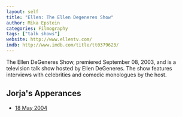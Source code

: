 ```yaml
---
layout: self
title: "Ellen: The Ellen Degeneres Show"
author: Mika Epstein
categories: Filmography
tags: ["talk shows"]
website: http://www.ellentv.com/
imdb: http://www.imdb.com/title/tt0379623/
---
```


The Ellen DeGeneres Show, premiered September 08, 2003, and is a television talk show hosted by Ellen DeGeneres. The show features interviews with celebrities and comedic monologues by the host.

## Jorja's Apperances

* [18 May 2004]({{site.baseurl}}transcript/2004/the-ellen-degeneres-show/)